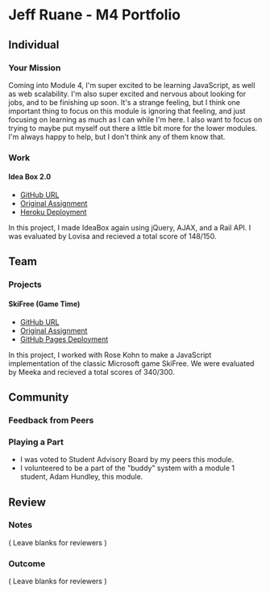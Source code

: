 # Jeff Ruane - M4 Portfolio

## Individual

### Your Mission

Coming into Module 4, I'm super excited to be learning JavaScript, as well as web scalability. I'm also super excited and nervous about looking for jobs, and to be finishing up soon. It's a strange feeling, but I think one important thing to focus on this module is ignoring that feeling, and just focusing on learning as much as I can while I'm here. I also want to focus on trying to maybe put myself out there a little bit more for the lower modules. I'm always happy to help, but I don't think any of them know that.

### Work

#### Idea Box 2.0

* [GitHub URL](https://github.com/jbrr/ideabox-2)
* [Original Assignment](https://github.com/turingschool/curriculum/blob/master/source/projects/revenge_of_idea_box.markdown)
* [Heroku Deployment](https://jbrr-ideabox2.herokuapp.com)

In this project, I made IdeaBox again using jQuery, AJAX, and a Rail API. I was evaluated by Lovisa and recieved a total score of 148/150.

## Team

### Projects

#### SkiFree (Game Time)

* [GitHub URL](https://github.com/jbrr/ski-free)
* [Original Assignment](https://github.com/turingschool/lesson_plans/blob/master/ruby_04-apis_and_scalability/gametime_project.markdown)
* [GitHub Pages Deployment](https://jbrr.github.io/ski-free)

In this project, I worked with Rose Kohn to make a JavaScript implementation of the classic Microsoft game SkiFree. We were evaluated by Meeka and recieved a total scores of 340/300.

## Community

### Feedback from Peers



### Playing a Part

* I was voted to Student Advisory Board by my peers this module.
* I volunteered to be a part of the "buddy" system with a module 1 student, Adam Hundley, this module.

## Review

### Notes

( Leave blanks for reviewers )

### Outcome

( Leave blanks for reviewers )
